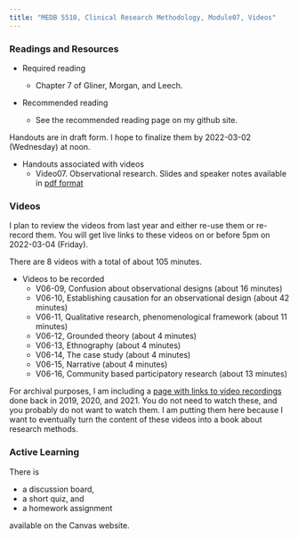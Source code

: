 ```yaml
---
title: "MEDB 5510, Clinical Research Methodology, Module07, Videos"
---
```


### Readings and Resources

+ Required reading
  + Chapter 7 of Gliner, Morgan, and Leech.

+ Recommended reading
  + See the recommended reading page on my github site.

Handouts are in draft form. I hope to finalize them by 2022-03-02 (Wednesday) at noon.

+ Handouts associated with videos
  + Video07. Observational research. Slides and speaker notes available in [pdf format][git1]

### Videos

I plan to review the videos from last year and either re-use them or re-record them. You will get live links to these videos on or before 5pm on 2022-03-04 (Friday).

There are 8 videos with a total of about 105 minutes.

+ Videos to be recorded
  + V06-09, Confusion about observational designs (about 16 minutes)
  + V06-10, Establishing causation for an observational design (about 42 minutes)
  + V06-11, Qualitative research, phenomenological framework (about 11 minutes)
  + V06-12, Grounded theory (about 4 minutes)
  + V06-13, Ethnography (about 4 minutes)
  + V06-14, The case study (about 4 minutes)
  + V06-15, Narrative (about 4 minutes)
  + V06-16, Community based participatory research (about 13 minutes)

For archival purposes, I am including a [page with links to video recordings][git0] done back in 2019, 2020, and 2021. You do not need to watch these, and you probably do not want to watch them. I am putting them here because I want to eventually turn the content of these videos into a book about research methods.

### Active Learning

There is

+ a discussion board,
+ a short quiz, and
+ a homework assignment

available on the Canvas website.

[git0]: https://github.com/pmean/classes/blob/master/clinical-research-methodology/modules/5510-99-videos.md
[git1]: https://github.com/pmean/classes/blob/master/clinical-research-methodology/results/video06-slides-and-speaker-notes.pdf
